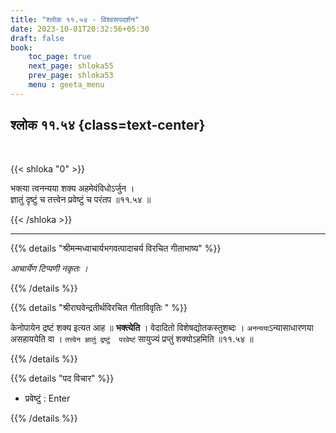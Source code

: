```yaml
---
title: "श्लोक ११.५४ - विश्वरूपदर्शन"
date: 2023-10-01T20:32:56+05:30
draft: false
book:
    toc_page: true
    next_page: shloka55
    prev_page: shloka53
    menu : geeta_menu
---
```




## श्लोक ११.५४  {class=text-center}

<br/>

{{< shloka  "0"  >}}

भक्त्या त्वनन्यया शक्य अहमेवंविधोऽर्जुन ।   
ज्ञातुं दृष्टुं च तत्त्वेन प्रवेष्टुं च परंतप ॥११.५४ ॥

{{< /shloka >}}

---

{{% details "श्रीमन्मध्वाचार्यभगवत्पादाचर्य विरचित  गीताभाष्य" %}}

*आचार्येण टिप्पणी नकृतः ।*

{{% /details %}}


{{% details "श्रीराघवेन्द्रतीर्थविरचित गीताविवृतिः " %}}

केनोपायेन द्रष्टं शक्य इत्यत आह ॥ **भक्त्येति** । 
वेदादितो विशेषद्योतकस्तुशब्दः । `अनन्यया`ऽन्यासाधारणया 
असहाययेति वा । `तत्त्वेन ज्ञातुं द्रष्टुं  परवेष्टं` 
सायुज्यं प्रप्तुं शक्योऽहमिति  ॥११.५४ ॥

{{% /details %}}


{{% details "पद विचार" %}}

- प्रवेष्टुं : Enter

{{% /details %}}
